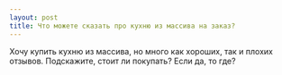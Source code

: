 ```yaml
---
layout: post 
title: Что можете сказать про кухню из массива на заказ? 
--- 
```

Хочу купить кухню из массива, но много как хороших, так и плохих отзывов. Подскажите, стоит ли покупать? Если да, то где?